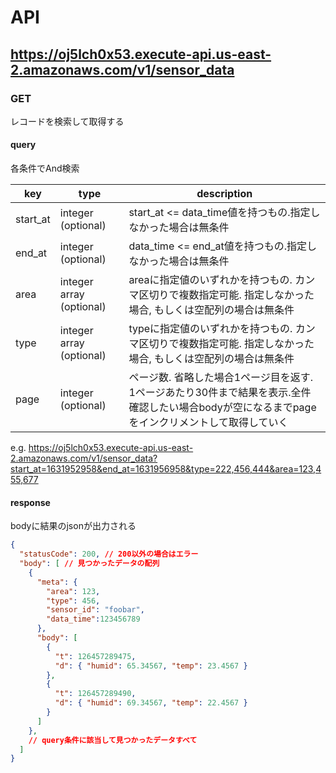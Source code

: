# API

## https://oj5lch0x53.execute-api.us-east-2.amazonaws.com/v1/sensor_data
### GET

レコードを検索して取得する

#### query

各条件でAnd検索

| key | type | description |
| --- | --- | --- |
| start_at | integer  (optional) |  start_at <= data_time値を持つもの.指定しなかった場合は無条件 |
| end_at | integer  (optional) |  data_time <= end_at値を持つもの.指定しなかった場合は無条件  |
| area | integer array  (optional) | areaに指定値のいずれかを持つもの. カンマ区切りで複数指定可能. 指定しなかった場合, もしくは空配列の場合は無条件 |
| type | integer array  (optional) | typeに指定値のいずれかを持つもの. カンマ区切りで複数指定可能.  指定しなかった場合, もしくは空配列の場合は無条件 |
| page | integer (optional) | ページ数. 省略した場合1ページ目を返す. 1ページあたり30件まで結果を表示.全件確認したい場合bodyが空になるまでpageをインクリメントして取得していく |

e.g. 
https://oj5lch0x53.execute-api.us-east-2.amazonaws.com/v1/sensor_data?start_at=1631952958&end_at=1631956958&type=222,456,444&area=123,455,677

#### response

bodyに結果のjsonが出力される

```json
{
  "statusCode": 200, // 200以外の場合はエラー
  "body": [ // 見つかったデータの配列
    {
      "meta": {
        "area": 123,
        "type": 456,
        "sensor_id": "foobar",
        "data_time":123456789
      },
      "body": [
        {
          "t": 126457289475,
          "d": { "humid": 65.34567, "temp": 23.4567 }
        },
        {
          "t": 126457289490,
          "d": { "humid": 69.34567, "temp": 22.4567 }
        }
      ]
    },
    // query条件に該当して見つかったデータすべて
  ]
}
```
